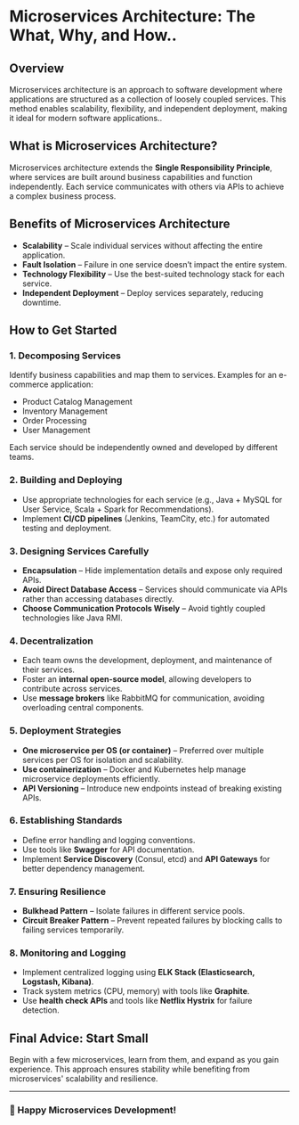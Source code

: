 # Microservices Architecture: The What, Why, and How..

## Overview

Microservices architecture is an approach to software development where applications are structured as a collection of loosely coupled services. This method enables scalability, flexibility, and independent deployment, making it ideal for modern software applications..

## What is Microservices Architecture?

Microservices architecture extends the **Single Responsibility Principle**, where services are built around business capabilities and function independently. Each service communicates with others via APIs to achieve a complex business process.

## Benefits of Microservices Architecture

- **Scalability** – Scale individual services without affecting the entire application.
- **Fault Isolation** – Failure in one service doesn’t impact the entire system.
- **Technology Flexibility** – Use the best-suited technology stack for each service.
- **Independent Deployment** – Deploy services separately, reducing downtime.

## How to Get Started

### 1. Decomposing Services

Identify business capabilities and map them to services. Examples for an e-commerce application:

- Product Catalog Management
- Inventory Management
- Order Processing
- User Management

Each service should be independently owned and developed by different teams.

### 2. Building and Deploying

- Use appropriate technologies for each service (e.g., Java + MySQL for User Service, Scala + Spark for Recommendations).
- Implement **CI/CD pipelines** (Jenkins, TeamCity, etc.) for automated testing and deployment.

### 3. Designing Services Carefully

- **Encapsulation** – Hide implementation details and expose only required APIs.
- **Avoid Direct Database Access** – Services should communicate via APIs rather than accessing databases directly.
- **Choose Communication Protocols Wisely** – Avoid tightly coupled technologies like Java RMI.

### 4. Decentralization

- Each team owns the development, deployment, and maintenance of their services.
- Foster an **internal open-source model**, allowing developers to contribute across services.
- Use **message brokers** like RabbitMQ for communication, avoiding overloading central components.

### 5. Deployment Strategies

- **One microservice per OS (or container)** – Preferred over multiple services per OS for isolation and scalability.
- **Use containerization** – Docker and Kubernetes help manage microservice deployments efficiently.
- **API Versioning** – Introduce new endpoints instead of breaking existing APIs.

### 6. Establishing Standards

- Define error handling and logging conventions.
- Use tools like **Swagger** for API documentation.
- Implement **Service Discovery** (Consul, etcd) and **API Gateways** for better dependency management.

### 7. Ensuring Resilience

- **Bulkhead Pattern** – Isolate failures in different service pools.
- **Circuit Breaker Pattern** – Prevent repeated failures by blocking calls to failing services temporarily.

### 8. Monitoring and Logging

- Implement centralized logging using **ELK Stack (Elasticsearch, Logstash, Kibana)**.
- Track system metrics (CPU, memory) with tools like **Graphite**.
- Use **health check APIs** and tools like **Netflix Hystrix** for failure detection.

## Final Advice: Start Small

Begin with a few microservices, learn from them, and expand as you gain experience. This approach ensures stability while benefiting from microservices' scalability and resilience.

---

### 🚀 Happy Microservices Development!
